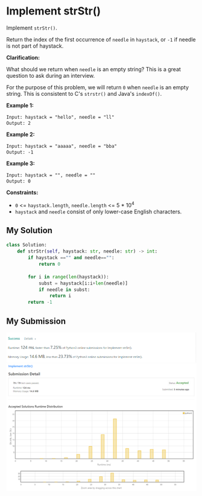 # Implement strStr()

Implement `strStr()`.

Return the index of the first occurrence of `needle` in `haystack`, or `-1` if needle is not part of haystack.

**Clarification:**

What should we return when `needle` is an empty string? This is a great question to ask during an interview.

For the purpose of this problem, we will return `0` when `needle` is an empty string. This is consistent to C's `strstr()` and Java's `indexOf()`.


**Example 1:**
```
Input: haystack = "hello", needle = "ll"
Output: 2
```

**Example 2:**
```
Input: haystack = "aaaaa", needle = "bba"
Output: -1
```

**Example 3:**
```
Input: haystack = "", needle = ""
Output: 0
``` 

**Constraints:**

* `0` <= `haystack.length`, `needle.length` <= 5 * 10<sup>4</sup>
* `haystack` and `needle` consist of only lower-case English characters.

## My Solution 
```python
class Solution:
    def strStr(self, haystack: str, needle: str) -> int:
        if haystack =="" and needle=="":
            return 0
        
        for i in range(len(haystack)):
            subst = haystack[i:i+len(needle)]
            if needle in subst:
                return i
        return -1
```

## My Submission 
![img.png](img.png)
![img_1.png](img_1.png)
